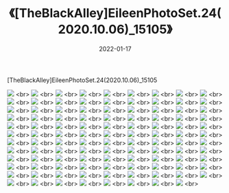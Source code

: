 ﻿---
layout: post
title:  《[TheBlackAlley]EileenPhotoSet.24(2020.10.06)_15105》
date:   2022-01-17
img: http://imgx.orgx.ga/漏D/2022/[TheBlackAlley]EileenPhotoSet.24(2020.10.06)_15105/000.jpg
categories: [美女, 清纯, 唯美]
---

[TheBlackAlley]EileenPhotoSet.24(2020.10.06)_15105

  ![](http://imgx.orgx.ga/漏D/2022/[TheBlackAlley]EileenPhotoSet.24(2020.10.06)_15105/001.jpg) <br> ![](http://imgx.orgx.ga/漏D/2022/[TheBlackAlley]EileenPhotoSet.24(2020.10.06)_15105/002.jpg) <br> ![](http://imgx.orgx.ga/漏D/2022/[TheBlackAlley]EileenPhotoSet.24(2020.10.06)_15105/003.jpg) <br> ![](http://imgx.orgx.ga/漏D/2022/[TheBlackAlley]EileenPhotoSet.24(2020.10.06)_15105/004.jpg) <br> ![](http://imgx.orgx.ga/漏D/2022/[TheBlackAlley]EileenPhotoSet.24(2020.10.06)_15105/005.jpg) <br> ![](http://imgx.orgx.ga/漏D/2022/[TheBlackAlley]EileenPhotoSet.24(2020.10.06)_15105/006.jpg) <br> ![](http://imgx.orgx.ga/漏D/2022/[TheBlackAlley]EileenPhotoSet.24(2020.10.06)_15105/007.jpg) <br> ![](http://imgx.orgx.ga/漏D/2022/[TheBlackAlley]EileenPhotoSet.24(2020.10.06)_15105/008.jpg) <br> ![](http://imgx.orgx.ga/漏D/2022/[TheBlackAlley]EileenPhotoSet.24(2020.10.06)_15105/009.jpg) <br> ![](http://imgx.orgx.ga/漏D/2022/[TheBlackAlley]EileenPhotoSet.24(2020.10.06)_15105/010.jpg) <br> ![](http://imgx.orgx.ga/漏D/2022/[TheBlackAlley]EileenPhotoSet.24(2020.10.06)_15105/011.jpg) <br> ![](http://imgx.orgx.ga/漏D/2022/[TheBlackAlley]EileenPhotoSet.24(2020.10.06)_15105/012.jpg) <br> ![](http://imgx.orgx.ga/漏D/2022/[TheBlackAlley]EileenPhotoSet.24(2020.10.06)_15105/013.jpg) <br> ![](http://imgx.orgx.ga/漏D/2022/[TheBlackAlley]EileenPhotoSet.24(2020.10.06)_15105/014.jpg) <br> ![](http://imgx.orgx.ga/漏D/2022/[TheBlackAlley]EileenPhotoSet.24(2020.10.06)_15105/015.jpg) <br> ![](http://imgx.orgx.ga/漏D/2022/[TheBlackAlley]EileenPhotoSet.24(2020.10.06)_15105/016.jpg) <br> ![](http://imgx.orgx.ga/漏D/2022/[TheBlackAlley]EileenPhotoSet.24(2020.10.06)_15105/017.jpg) <br> ![](http://imgx.orgx.ga/漏D/2022/[TheBlackAlley]EileenPhotoSet.24(2020.10.06)_15105/018.jpg) <br> ![](http://imgx.orgx.ga/漏D/2022/[TheBlackAlley]EileenPhotoSet.24(2020.10.06)_15105/019.jpg) <br> ![](http://imgx.orgx.ga/漏D/2022/[TheBlackAlley]EileenPhotoSet.24(2020.10.06)_15105/020.jpg) <br> ![](http://imgx.orgx.ga/漏D/2022/[TheBlackAlley]EileenPhotoSet.24(2020.10.06)_15105/021.jpg) <br> ![](http://imgx.orgx.ga/漏D/2022/[TheBlackAlley]EileenPhotoSet.24(2020.10.06)_15105/022.jpg) <br> ![](http://imgx.orgx.ga/漏D/2022/[TheBlackAlley]EileenPhotoSet.24(2020.10.06)_15105/023.jpg) <br> ![](http://imgx.orgx.ga/漏D/2022/[TheBlackAlley]EileenPhotoSet.24(2020.10.06)_15105/024.jpg) <br> ![](http://imgx.orgx.ga/漏D/2022/[TheBlackAlley]EileenPhotoSet.24(2020.10.06)_15105/025.jpg) <br> ![](http://imgx.orgx.ga/漏D/2022/[TheBlackAlley]EileenPhotoSet.24(2020.10.06)_15105/026.jpg) <br> ![](http://imgx.orgx.ga/漏D/2022/[TheBlackAlley]EileenPhotoSet.24(2020.10.06)_15105/027.jpg) <br> ![](http://imgx.orgx.ga/漏D/2022/[TheBlackAlley]EileenPhotoSet.24(2020.10.06)_15105/028.jpg) <br> ![](http://imgx.orgx.ga/漏D/2022/[TheBlackAlley]EileenPhotoSet.24(2020.10.06)_15105/029.jpg) <br> ![](http://imgx.orgx.ga/漏D/2022/[TheBlackAlley]EileenPhotoSet.24(2020.10.06)_15105/030.jpg) <br> ![](http://imgx.orgx.ga/漏D/2022/[TheBlackAlley]EileenPhotoSet.24(2020.10.06)_15105/031.jpg) <br> ![](http://imgx.orgx.ga/漏D/2022/[TheBlackAlley]EileenPhotoSet.24(2020.10.06)_15105/032.jpg) <br> ![](http://imgx.orgx.ga/漏D/2022/[TheBlackAlley]EileenPhotoSet.24(2020.10.06)_15105/033.jpg) <br> ![](http://imgx.orgx.ga/漏D/2022/[TheBlackAlley]EileenPhotoSet.24(2020.10.06)_15105/034.jpg) <br> ![](http://imgx.orgx.ga/漏D/2022/[TheBlackAlley]EileenPhotoSet.24(2020.10.06)_15105/035.jpg) <br> ![](http://imgx.orgx.ga/漏D/2022/[TheBlackAlley]EileenPhotoSet.24(2020.10.06)_15105/036.jpg) <br> ![](http://imgx.orgx.ga/漏D/2022/[TheBlackAlley]EileenPhotoSet.24(2020.10.06)_15105/037.jpg) <br> ![](http://imgx.orgx.ga/漏D/2022/[TheBlackAlley]EileenPhotoSet.24(2020.10.06)_15105/038.jpg) <br> ![](http://imgx.orgx.ga/漏D/2022/[TheBlackAlley]EileenPhotoSet.24(2020.10.06)_15105/039.jpg) <br> ![](http://imgx.orgx.ga/漏D/2022/[TheBlackAlley]EileenPhotoSet.24(2020.10.06)_15105/040.jpg) <br> ![](http://imgx.orgx.ga/漏D/2022/[TheBlackAlley]EileenPhotoSet.24(2020.10.06)_15105/041.jpg) <br> ![](http://imgx.orgx.ga/漏D/2022/[TheBlackAlley]EileenPhotoSet.24(2020.10.06)_15105/042.jpg) <br> ![](http://imgx.orgx.ga/漏D/2022/[TheBlackAlley]EileenPhotoSet.24(2020.10.06)_15105/043.jpg) <br> ![](http://imgx.orgx.ga/漏D/2022/[TheBlackAlley]EileenPhotoSet.24(2020.10.06)_15105/044.jpg) <br> ![](http://imgx.orgx.ga/漏D/2022/[TheBlackAlley]EileenPhotoSet.24(2020.10.06)_15105/045.jpg) <br> ![](http://imgx.orgx.ga/漏D/2022/[TheBlackAlley]EileenPhotoSet.24(2020.10.06)_15105/046.jpg) <br> ![](http://imgx.orgx.ga/漏D/2022/[TheBlackAlley]EileenPhotoSet.24(2020.10.06)_15105/047.jpg) <br> ![](http://imgx.orgx.ga/漏D/2022/[TheBlackAlley]EileenPhotoSet.24(2020.10.06)_15105/048.jpg) <br> ![](http://imgx.orgx.ga/漏D/2022/[TheBlackAlley]EileenPhotoSet.24(2020.10.06)_15105/049.jpg) <br> ![](http://imgx.orgx.ga/漏D/2022/[TheBlackAlley]EileenPhotoSet.24(2020.10.06)_15105/050.jpg) <br> ![](http://imgx.orgx.ga/漏D/2022/[TheBlackAlley]EileenPhotoSet.24(2020.10.06)_15105/051.jpg) <br> ![](http://imgx.orgx.ga/漏D/2022/[TheBlackAlley]EileenPhotoSet.24(2020.10.06)_15105/052.jpg) <br> ![](http://imgx.orgx.ga/漏D/2022/[TheBlackAlley]EileenPhotoSet.24(2020.10.06)_15105/053.jpg) <br> ![](http://imgx.orgx.ga/漏D/2022/[TheBlackAlley]EileenPhotoSet.24(2020.10.06)_15105/054.jpg) <br> ![](http://imgx.orgx.ga/漏D/2022/[TheBlackAlley]EileenPhotoSet.24(2020.10.06)_15105/055.jpg) <br> ![](http://imgx.orgx.ga/漏D/2022/[TheBlackAlley]EileenPhotoSet.24(2020.10.06)_15105/056.jpg) <br> ![](http://imgx.orgx.ga/漏D/2022/[TheBlackAlley]EileenPhotoSet.24(2020.10.06)_15105/057.jpg) <br> ![](http://imgx.orgx.ga/漏D/2022/[TheBlackAlley]EileenPhotoSet.24(2020.10.06)_15105/058.jpg) <br> ![](http://imgx.orgx.ga/漏D/2022/[TheBlackAlley]EileenPhotoSet.24(2020.10.06)_15105/059.jpg) <br> ![](http://imgx.orgx.ga/漏D/2022/[TheBlackAlley]EileenPhotoSet.24(2020.10.06)_15105/060.jpg) <br> ![](http://imgx.orgx.ga/漏D/2022/[TheBlackAlley]EileenPhotoSet.24(2020.10.06)_15105/061.jpg) <br> ![](http://imgx.orgx.ga/漏D/2022/[TheBlackAlley]EileenPhotoSet.24(2020.10.06)_15105/062.jpg) <br> ![](http://imgx.orgx.ga/漏D/2022/[TheBlackAlley]EileenPhotoSet.24(2020.10.06)_15105/063.jpg) <br> ![](http://imgx.orgx.ga/漏D/2022/[TheBlackAlley]EileenPhotoSet.24(2020.10.06)_15105/064.jpg) <br> ![](http://imgx.orgx.ga/漏D/2022/[TheBlackAlley]EileenPhotoSet.24(2020.10.06)_15105/065.jpg) <br> ![](http://imgx.orgx.ga/漏D/2022/[TheBlackAlley]EileenPhotoSet.24(2020.10.06)_15105/066.jpg) <br> ![](http://imgx.orgx.ga/漏D/2022/[TheBlackAlley]EileenPhotoSet.24(2020.10.06)_15105/067.jpg) <br> ![](http://imgx.orgx.ga/漏D/2022/[TheBlackAlley]EileenPhotoSet.24(2020.10.06)_15105/068.jpg) <br> ![](http://imgx.orgx.ga/漏D/2022/[TheBlackAlley]EileenPhotoSet.24(2020.10.06)_15105/069.jpg) <br> ![](http://imgx.orgx.ga/漏D/2022/[TheBlackAlley]EileenPhotoSet.24(2020.10.06)_15105/070.jpg) <br> ![](http://imgx.orgx.ga/漏D/2022/[TheBlackAlley]EileenPhotoSet.24(2020.10.06)_15105/071.jpg) <br> ![](http://imgx.orgx.ga/漏D/2022/[TheBlackAlley]EileenPhotoSet.24(2020.10.06)_15105/072.jpg) <br> ![](http://imgx.orgx.ga/漏D/2022/[TheBlackAlley]EileenPhotoSet.24(2020.10.06)_15105/073.jpg) <br> ![](http://imgx.orgx.ga/漏D/2022/[TheBlackAlley]EileenPhotoSet.24(2020.10.06)_15105/074.jpg) <br> ![](http://imgx.orgx.ga/漏D/2022/[TheBlackAlley]EileenPhotoSet.24(2020.10.06)_15105/075.jpg) <br> ![](http://imgx.orgx.ga/漏D/2022/[TheBlackAlley]EileenPhotoSet.24(2020.10.06)_15105/076.jpg) <br> ![](http://imgx.orgx.ga/漏D/2022/[TheBlackAlley]EileenPhotoSet.24(2020.10.06)_15105/077.jpg) <br> ![](http://imgx.orgx.ga/漏D/2022/[TheBlackAlley]EileenPhotoSet.24(2020.10.06)_15105/078.jpg) <br> ![](http://imgx.orgx.ga/漏D/2022/[TheBlackAlley]EileenPhotoSet.24(2020.10.06)_15105/079.jpg) <br> ![](http://imgx.orgx.ga/漏D/2022/[TheBlackAlley]EileenPhotoSet.24(2020.10.06)_15105/080.jpg) <br> ![](http://imgx.orgx.ga/漏D/2022/[TheBlackAlley]EileenPhotoSet.24(2020.10.06)_15105/081.jpg) <br> ![](http://imgx.orgx.ga/漏D/2022/[TheBlackAlley]EileenPhotoSet.24(2020.10.06)_15105/082.jpg) <br> ![](http://imgx.orgx.ga/漏D/2022/[TheBlackAlley]EileenPhotoSet.24(2020.10.06)_15105/083.jpg) <br> ![](http://imgx.orgx.ga/漏D/2022/[TheBlackAlley]EileenPhotoSet.24(2020.10.06)_15105/084.jpg) <br> ![](http://imgx.orgx.ga/漏D/2022/[TheBlackAlley]EileenPhotoSet.24(2020.10.06)_15105/085.jpg) <br> ![](http://imgx.orgx.ga/漏D/2022/[TheBlackAlley]EileenPhotoSet.24(2020.10.06)_15105/086.jpg) <br> ![](http://imgx.orgx.ga/漏D/2022/[TheBlackAlley]EileenPhotoSet.24(2020.10.06)_15105/087.jpg) <br> ![](http://imgx.orgx.ga/漏D/2022/[TheBlackAlley]EileenPhotoSet.24(2020.10.06)_15105/088.jpg) <br> ![](http://imgx.orgx.ga/漏D/2022/[TheBlackAlley]EileenPhotoSet.24(2020.10.06)_15105/089.jpg) <br> ![](http://imgx.orgx.ga/漏D/2022/[TheBlackAlley]EileenPhotoSet.24(2020.10.06)_15105/090.jpg) <br> ![](http://imgx.orgx.ga/漏D/2022/[TheBlackAlley]EileenPhotoSet.24(2020.10.06)_15105/091.jpg) <br> ![](http://imgx.orgx.ga/漏D/2022/[TheBlackAlley]EileenPhotoSet.24(2020.10.06)_15105/092.jpg) <br> ![](http://imgx.orgx.ga/漏D/2022/[TheBlackAlley]EileenPhotoSet.24(2020.10.06)_15105/093.jpg) <br> ![](http://imgx.orgx.ga/漏D/2022/[TheBlackAlley]EileenPhotoSet.24(2020.10.06)_15105/094.jpg) <br> ![](http://imgx.orgx.ga/漏D/2022/[TheBlackAlley]EileenPhotoSet.24(2020.10.06)_15105/095.jpg) <br> ![](http://imgx.orgx.ga/漏D/2022/[TheBlackAlley]EileenPhotoSet.24(2020.10.06)_15105/096.jpg) <br> ![](http://imgx.orgx.ga/漏D/2022/[TheBlackAlley]EileenPhotoSet.24(2020.10.06)_15105/097.jpg) <br> ![](http://imgx.orgx.ga/漏D/2022/[TheBlackAlley]EileenPhotoSet.24(2020.10.06)_15105/098.jpg) <br> ![](http://imgx.orgx.ga/漏D/2022/[TheBlackAlley]EileenPhotoSet.24(2020.10.06)_15105/099.jpg) <br> ![](http://imgx.orgx.ga/漏D/2022/[TheBlackAlley]EileenPhotoSet.24(2020.10.06)_15105/100.jpg) <br> ![](http://imgx.orgx.ga/漏D/2022/[TheBlackAlley]EileenPhotoSet.24(2020.10.06)_15105/101.jpg) <br> ![](http://imgx.orgx.ga/漏D/2022/[TheBlackAlley]EileenPhotoSet.24(2020.10.06)_15105/102.jpg) <br> ![](http://imgx.orgx.ga/漏D/2022/[TheBlackAlley]EileenPhotoSet.24(2020.10.06)_15105/103.jpg) <br> ![](http://imgx.orgx.ga/漏D/2022/[TheBlackAlley]EileenPhotoSet.24(2020.10.06)_15105/104.jpg) <br> ![](http://imgx.orgx.ga/漏D/2022/[TheBlackAlley]EileenPhotoSet.24(2020.10.06)_15105/105.jpg) <br> ![](http://imgx.orgx.ga/漏D/2022/[TheBlackAlley]EileenPhotoSet.24(2020.10.06)_15105/106.jpg) <br> ![](http://imgx.orgx.ga/漏D/2022/[TheBlackAlley]EileenPhotoSet.24(2020.10.06)_15105/107.jpg) <br>
